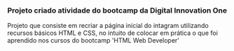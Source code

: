 ### Projeto criado atividade do bootcamp da Digital Innovation One

Projeto que consiste em recriar a página inicial do intagram utilizando recursos básicos HTML e CSS, no intuito de colocar em prática o que foi aprendido nos cursos do bootcamp 'HTML Web Developer'